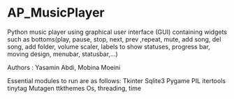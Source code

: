 # AP_MusicPlayer

Python music player using graphical user interface (GUI) containing widgets such as
bottoms(play, pause, stop, next, prev ,repeat, mute, add song, del song, add folder,
volume scaler, labels to show statuses, progress bar, moving design, menubar, statusbar,...)

Authors : Yasamin Abdi, Mobina Moeini

Essential modules to run are as follows:
Tkinter
Sqlite3
Pygame
PIL
itertools
tinytag
Mutagen
ttkthemes
Os, threading, time